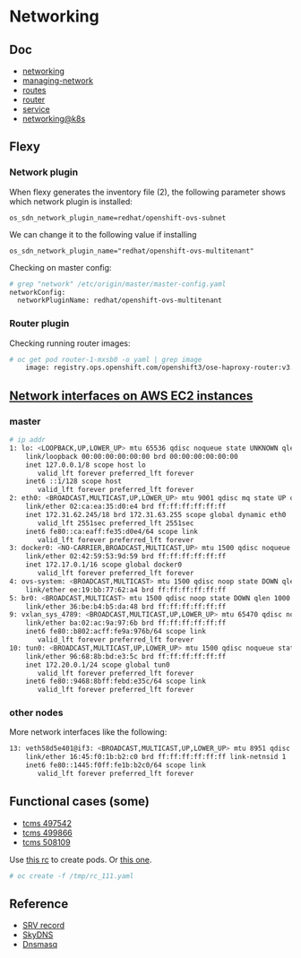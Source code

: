 # Networking

## Doc

* [networking](https://docs.openshift.org/latest/architecture/additional_concepts/networking.html)
* [managing-network](https://docs.openshift.org/latest/admin_guide/managing_networking.html#admin-guide-networking-networkpolicy)
* [routes](https://docs.openshift.org/latest/architecture/core_concepts/routes.html)
* [router](https://docs.openshift.org/latest/install_config/router/index.html)
* [service](https://docs.openshift.org/latest/architecture/core_concepts/pods_and_services.html#services)
* [networking@k8s](https://kubernetes.io/docs/concepts/cluster-administration/networking/)

## Flexy


### Network plugin
When flexy generates the inventory file (2), the following parameter shows which network plugin is installed:

<code>os_sdn_network_plugin_name=redhat/openshift-ovs-subnet</code>

We can change it to the following value if installing 

<code>os_sdn_network_plugin_name="redhat/openshift-ovs-multitenant"</code>

Checking on master config:

```sh
# grep "network" /etc/origin/master/master-config.yaml 
networkConfig:
  networkPluginName: redhat/openshift-ovs-multitenant
```

### Router plugin

Checking running router images:

```sh
# oc get pod router-1-mxsb0 -o yaml | grep image
    image: registry.ops.openshift.com/openshift3/ose-haproxy-router:v3.6.153
```

## [Network interfaces on AWS EC2 instances](https://docs.openshift.org/latest/architecture/additional_concepts/sdn.html)

### master

```sh
# ip addr
1: lo: <LOOPBACK,UP,LOWER_UP> mtu 65536 qdisc noqueue state UNKNOWN qlen 1
    link/loopback 00:00:00:00:00:00 brd 00:00:00:00:00:00
    inet 127.0.0.1/8 scope host lo
       valid_lft forever preferred_lft forever
    inet6 ::1/128 scope host 
       valid_lft forever preferred_lft forever
2: eth0: <BROADCAST,MULTICAST,UP,LOWER_UP> mtu 9001 qdisc mq state UP qlen 1000
    link/ether 02:ca:ea:35:d0:e4 brd ff:ff:ff:ff:ff:ff
    inet 172.31.62.245/18 brd 172.31.63.255 scope global dynamic eth0
       valid_lft 2551sec preferred_lft 2551sec
    inet6 fe80::ca:eaff:fe35:d0e4/64 scope link 
       valid_lft forever preferred_lft forever
3: docker0: <NO-CARRIER,BROADCAST,MULTICAST,UP> mtu 1500 qdisc noqueue state DOWN 
    link/ether 02:42:59:53:9d:59 brd ff:ff:ff:ff:ff:ff
    inet 172.17.0.1/16 scope global docker0
       valid_lft forever preferred_lft forever
4: ovs-system: <BROADCAST,MULTICAST> mtu 1500 qdisc noop state DOWN qlen 1000
    link/ether ee:19:bb:77:62:a4 brd ff:ff:ff:ff:ff:ff
5: br0: <BROADCAST,MULTICAST> mtu 1500 qdisc noop state DOWN qlen 1000
    link/ether 36:be:b4:b5:da:48 brd ff:ff:ff:ff:ff:ff
9: vxlan_sys_4789: <BROADCAST,MULTICAST,UP,LOWER_UP> mtu 65470 qdisc noqueue master ovs-system state UNKNOWN qlen 1000
    link/ether ba:02:ac:9a:97:6b brd ff:ff:ff:ff:ff:ff
    inet6 fe80::b802:acff:fe9a:976b/64 scope link 
       valid_lft forever preferred_lft forever
10: tun0: <BROADCAST,MULTICAST,UP,LOWER_UP> mtu 1500 qdisc noqueue state UNKNOWN qlen 1000
    link/ether 96:68:8b:bd:e3:5c brd ff:ff:ff:ff:ff:ff
    inet 172.20.0.1/24 scope global tun0
       valid_lft forever preferred_lft forever
    inet6 fe80::9468:8bff:febd:e35c/64 scope link 
       valid_lft forever preferred_lft forever
```

### other nodes

More network interfaces like the following:

```sh
13: veth58d5e401@if3: <BROADCAST,MULTICAST,UP,LOWER_UP> mtu 8951 qdisc noqueue master ovs-system state UP 
    link/ether 16:45:f0:1b:b2:c0 brd ff:ff:ff:ff:ff:ff link-netnsid 1
    inet6 fe80::1445:f0ff:fe1b:b2c0/64 scope link 
       valid_lft forever preferred_lft forever
```

## Functional cases (some)

* [tcms 497542](https://tcms.engineering.redhat.com/case/497542/?from_plan=14587)
* [tcms 499866](https://tcms.engineering.redhat.com/case/499866/?from_plan=14587)
* [tcms 508109](https://tcms.engineering.redhat.com/case/508109/?from_plan=14587)

Use [this rc](../files/rc_111.yaml) to create pods. Or [this one](https://raw.githubusercontent.com/openshift-qe/v3-testfiles/master/networking/list_for_pods.json).

```sh
# oc create -f /tmp/rc_111.yaml
```

## Reference

* [SRV record](https://en.wikipedia.org/wiki/SRV_record)
* [SkyDNS](https://github.com/skynetservices/skydns)
* [Dnsmasq](http://www.thekelleys.org.uk/dnsmasq/doc.html)
